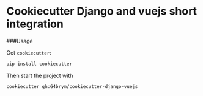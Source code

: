 # Cookiecutter Django and vuejs short integration

###Usage

Get `cookiecutter`:
```bash
pip install cookiecutter
```

Then start the project with
```bash
cookiecutter gh:G4brym/cookiecutter-django-vuejs
```
